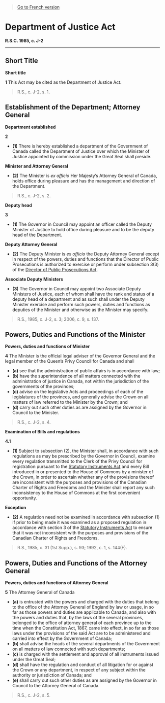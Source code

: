 > [Go to French version](/fr/Lois/Lois%20révisées%20du%20Canada/J/J-2.md)

# Department of Justice Act

**R.S.C. 1985, c. J-2**


----------



## Short Title



**Short title**

**1** This Act may be cited as the Department of Justice Act.
> R.S., c. J-2, s. 1.





## Establishment of the Department; Attorney General



**Department established**

**2** 

- **(1)** There is hereby established a department of the Government of Canada called the Department of Justice over which the Minister of Justice appointed by commission under the Great Seal shall preside.

**Minister and Attorney General**

- **(2)** The Minister is *ex officio* Her Majesty’s Attorney General of Canada, holds office during pleasure and has the management and direction of the Department.
> R.S., c. J-2, s. 2.





**Deputy head**

**3** 

- **(1)** The Governor in Council may appoint an officer called the Deputy Minister of Justice to hold office during pleasure and to be the deputy head of the Department.

**Deputy Attorney General**

- **(2)** The Deputy Minister is *ex officio* the Deputy Attorney General except in respect of the powers, duties and functions that the Director of Public Prosecutions is authorized to exercise or perform under subsection 3(3) of the [Director of Public Prosecutions Act](/en/Acts/Statutes%20of%20Canada/2006/c.%209,%20s.%20121.md).

**Associate Deputy Ministers**

- **(3)** The Governor in Council may appoint two Associate Deputy Ministers of Justice, each of whom shall have the rank and status of a deputy head of a department and as such shall under the Deputy Minister exercise and perform such powers, duties and functions as deputies of the Minister and otherwise as the Minister may specify.
> R.S., 1985, c. J-2, s. 3; 2006, c. 9, s. 137.





## Powers, Duties and Functions of the Minister



**Powers, duties and functions of Minister**

**4** The Minister is the official legal adviser of the Governor General and the legal member of the Queen’s Privy Council for Canada and shall
- **(a)** see that the administration of public affairs is in accordance with law;
- **(b)** have the superintendence of all matters connected with the administration of justice in Canada, not within the jurisdiction of the governments of the provinces;
- **(c)** advise on the legislative Acts and proceedings of each of the legislatures of the provinces, and generally advise the Crown on all matters of law referred to the Minister by the Crown; and
- **(d)** carry out such other duties as are assigned by the Governor in Council to the Minister.
> R.S., c. J-2, s. 4.





**Examination of Bills and regulations**

**4.1** 

- **(1)** Subject to subsection (2), the Minister shall, in accordance with such regulations as may be prescribed by the Governor in Council, examine every regulation transmitted to the Clerk of the Privy Council for registration pursuant to the [Statutory Instruments Act](/en/Acts/Revised%20Statutes%20of%20Canada/S/S-22.md) and every Bill introduced in or presented to the House of Commons by a minister of the Crown, in order to ascertain whether any of the provisions thereof are inconsistent with the purposes and provisions of the Canadian Charter of Rights and Freedoms and the Minister shall report any such inconsistency to the House of Commons at the first convenient opportunity.

**Exception**

- **(2)** A regulation need not be examined in accordance with subsection (1) if prior to being made it was examined as a proposed regulation in accordance with section 3 of the [Statutory Instruments Act](/en/Acts/Revised%20Statutes%20of%20Canada/S/S-22.md) to ensure that it was not inconsistent with the purposes and provisions of the Canadian Charter of Rights and Freedoms.
> R.S., 1985, c. 31 (1st Supp.), s. 93; 1992, c. 1, s. 144(F).





## Powers, Duties and Functions of the Attorney General



**Powers, duties and functions of Attorney General**

**5** The Attorney General of Canada
- **(a)** is entrusted with the powers and charged with the duties that belong to the office of the Attorney General of England by law or usage, in so far as those powers and duties are applicable to Canada, and also with the powers and duties that, by the laws of the several provinces, belonged to the office of attorney general of each province up to the time when the Constitution Act, 1867, came into effect, in so far as those laws under the provisions of the said Act are to be administered and carried into effect by the Government of Canada;
- **(b)** shall advise the heads of the several departments of the Government on all matters of law connected with such departments;
- **(c)** is charged with the settlement and approval of all instruments issued under the Great Seal;
- **(d)** shall have the regulation and conduct of all litigation for or against the Crown or any department, in respect of any subject within the authority or jurisdiction of Canada; and
- **(e)** shall carry out such other duties as are assigned by the Governor in Council to the Attorney General of Canada.
> R.S., c. J-2, s. 5.



